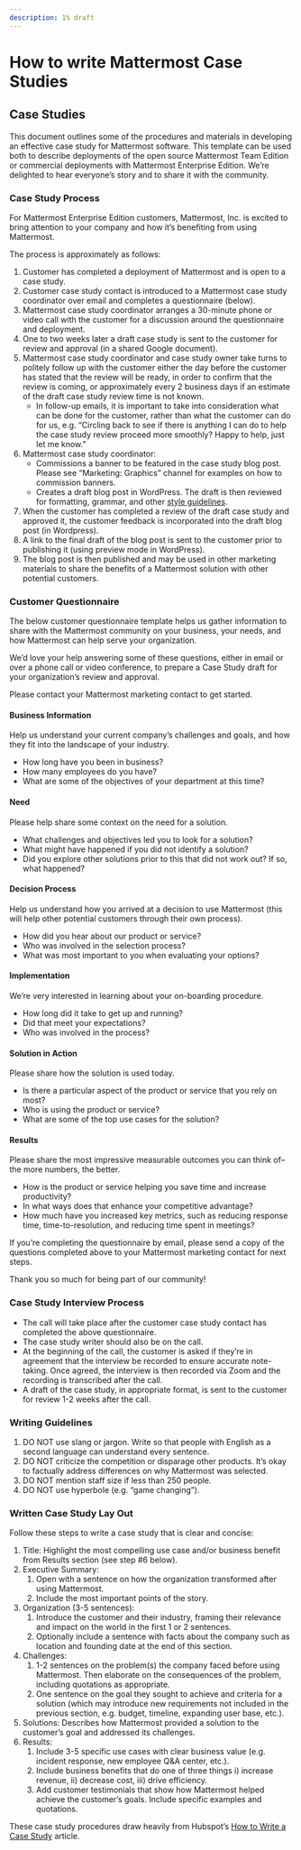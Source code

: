 ```yaml
---
description: 1% draft
---
```


# How to write Mattermost Case Studies

## Case Studies

This document outlines some of the procedures and materials in developing an effective case study for Mattermost software. This template can be used both to describe deployments of the open source Mattermost Team Edition or commercial deployments with Mattermost Enterprise Edition. We’re delighted to hear everyone’s story and to share it with the community.

### Case Study Process

For Mattermost Enterprise Edition customers, Mattermost, Inc. is excited to bring attention to your company and how it’s benefiting from using Mattermost.

The process is approximately as follows:

1. Customer has completed a deployment of Mattermost and is open to a case study.
2. Customer case study contact is introduced to a Mattermost case study coordinator over email and completes a questionnaire \(below\).
3. Mattermost case study coordinator arranges a 30-minute phone or video call with the customer for a discussion around the questionnaire and deployment.
4. One to two weeks later a draft case study is sent to the customer for review and approval \(in a shared Google document\).
5. Mattermost case study coordinator and case study owner take turns to politely follow up with the customer either the day before the customer has stated that the review will be ready, in order to confirm that the review is coming, or approximately every 2 business days if an estimate of the draft case study review time is not known.
   * In follow-up emails, it is important to take into consideration what can be done for the customer, rather than what the customer can do for us, e.g. “Circling back to see if there is anything I can do to help the case study review proceed more smoothly? Happy to help, just let me know.”
6. Mattermost case study coordinator:
   * Commissions a banner to be featured in the case study blog post. Please see “Marketing: Graphics” channel for examples on how to commission banners.
   * Creates a draft blog post in WordPress. The draft is then reviewed for formatting, grammar, and other [style guidelines](https://docs.mattermost.com/process/marketing-guidelines.html).
7. When the customer has completed a review of the draft case study and approved it, the customer feedback is incorporated into the draft blog post \(in Wordpress\).
8. A link to the final draft of the blog post is sent to the customer prior to publishing it \(using preview mode in WordPress\).
9. The blog post is then published and may be used in other marketing materials to share the benefits of a Mattermost solution with other potential customers.

### Customer Questionnaire

The below customer questionnaire template helps us gather information to share with the Mattermost community on your business, your needs, and how Mattermost can help serve your organization.

We’d love your help answering some of these questions, either in email or over a phone call or video conference, to prepare a Case Study draft for your organization’s review and approval.

Please contact your Mattermost marketing contact to get started.

#### Business Information

Help us understand your current company’s challenges and goals, and how they fit into the landscape of your industry.

* How long have you been in business?
* How many employees do you have?
* What are some of the objectives of your department at this time?

#### Need

Please help share some context on the need for a solution.

* What challenges and objectives led you to look for a solution?
* What might have happened if you did not identify a solution?
* Did you explore other solutions prior to this that did not work out? If so, what happened?

#### Decision Process

Help us understand how you arrived at a decision to use Mattermost \(this will help other potential customers through their own process\).

* How did you hear about our product or service?
* Who was involved in the selection process?
* What was most important to you when evaluating your options?

#### Implementation

We’re very interested in learning about your on-boarding procedure.

* How long did it take to get up and running?
* Did that meet your expectations?
* Who was involved in the process?

#### Solution in Action

Please share how the solution is used today.

* Is there a particular aspect of the product or service that you rely on most?
* Who is using the product or service?
* What are some of the top use cases for the solution?

#### Results

Please share the most impressive measurable outcomes you can think of–the more numbers, the better.

* How is the product or service helping you save time and increase productivity?
* In what ways does that enhance your competitive advantage?
* How much have you increased key metrics, such as reducing response time, time-to-resolution, and reducing time spent in meetings?

If you’re completing the questionnaire by email, please send a copy of the questions completed above to your Mattermost marketing contact for next steps.

Thank you so much for being part of our community!

### Case Study Interview Process

* The call will take place after the customer case study contact has completed the above questionnaire.
* The case study writer should also be on the call.
* At the beginning of the call, the customer is asked if they’re in agreement that the interview be recorded to ensure accurate note-taking. Once agreed, the interview is then recorded via Zoom and the recording is transcribed after the call.
* A draft of the case study, in appropriate format, is sent to the customer for review 1-2 weeks after the call.

### Writing Guidelines

1. DO NOT use slang or jargon. Write so that people with English as a second language can understand every sentence.
2. DO NOT criticize the competition or disparage other products. It’s okay to factually address differences on why Mattermost was selected.
3. DO NOT mention staff size if less than 250 people.
4. DO NOT use hyperbole \(e.g. “game changing”\).

### Written Case Study Lay Out

Follow these steps to write a case study that is clear and concise:

1. Title: Highlight the most compelling use case and/or business benefit from Results section \(see step \#6 below\).
2. Executive Summary:
   1. Open with a sentence on how the organization transformed after using Mattermost.
   2. Include the most important points of the story.
3. Organization \(3-5 sentences\):
   1. Introduce the customer and their industry, framing their relevance and impact on the world in the first 1 or 2 sentences.
   2. Optionally include a sentence with facts about the company such as location and founding date at the end of this section.
4. Challenges:
   1. 1-2 sentences on the problem\(s\) the company faced before using Mattermost. Then elaborate on the consequences of the problem, including quotations as appropriate.
   2. One sentence on the goal they sought to achieve and criteria for a solution \(which may introduce new requirements not included in the previous section, e.g. budget, timeline, expanding user base, etc.\).
5. Solutions: Describes how Mattermost provided a solution to the customer’s goal and addressed its challenges.
6. Results:
   1. Include 3-5 specific use cases with clear business value \(e.g. incident response, new employee Q&A center, etc.\).
   2. Include business benefits that do one of three things i\) increase revenue, ii\) decrease cost, iii\) drive efficiency.
   3. Add customer testimonials that show how Mattermost helped achieve the customer’s goals. Include specific examples and quotations.

These case study procedures draw heavily from Hubspot’s [How to Write a Case Study](https://blog.hubspot.com/blog/tabid/6307/bid/33282/the-ultimate-guide-to-creating-compelling-case-studies.aspx) article.  


